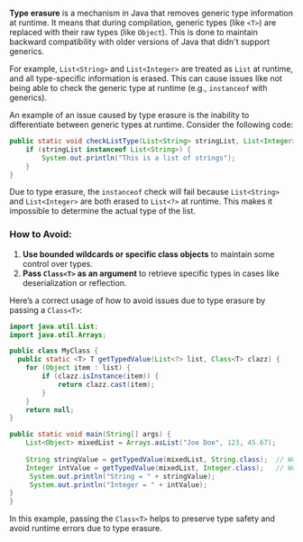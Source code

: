 **Type erasure** is a mechanism in Java that removes generic type information at runtime. It means that during compilation, generic types (like `<T>`) are replaced with their raw types (like `Object`). This is done to maintain backward compatibility with older versions of Java that didn't support generics.

For example, `List<String>` and `List<Integer>` are treated as `List` at runtime, and all type-specific information is erased. This can cause issues like not being able to check the generic type at runtime (e.g., `instanceof` with generics).

An example of an issue caused by type erasure is the inability to differentiate between generic types at runtime. Consider the following code:

```java
public static void checkListType(List<String> stringList, List<Integer> intList) {
    if (stringList instanceof List<String>) {
        System.out.println("This is a list of strings");
    }
}
```

Due to type erasure, the `instanceof` check will fail because `List<String>` and `List<Integer>` are both erased to `List<?>` at runtime. This makes it impossible to determine the actual type of the list.

### How to Avoid:
1. **Use bounded wildcards or specific class objects** to maintain some control over types.
2. **Pass `Class<T>` as an argument** to retrieve specific types in cases like deserialization or reflection.

Here’s a correct usage of how to avoid issues due to type erasure by passing a `Class<T>`:

```java
import java.util.List;
import java.util.Arrays;

public class MyClass {
  public static <T> T getTypedValue(List<?> list, Class<T> clazz) {
    for (Object item : list) {
        if (clazz.isInstance(item)) {
            return clazz.cast(item);
        }
    }
    return null;
}

public static void main(String[] args) {
    List<Object> mixedList = Arrays.asList("Joe Doe", 123, 45.67);
    
    String stringValue = getTypedValue(mixedList, String.class);  // Works fine
    Integer intValue = getTypedValue(mixedList, Integer.class);   // Works fine
     System.out.println("String = " + stringValue);
     System.out.println("Integer = " + intValue);
}
}
```

In this example, passing the `Class<T>` helps to preserve type safety and avoid runtime errors due to type erasure.
